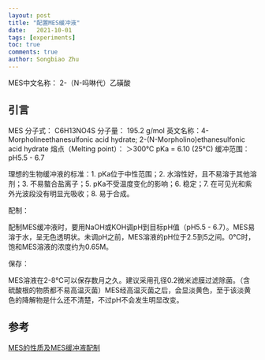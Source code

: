 ```yaml
---
layout: post
title: "配置MES缓冲液"
date:   2021-10-01
tags: [experiments]
toc: true
comments: true
author: Songbiao Zhu
---
```


MES中文名称： 2-（N-吗啉代）乙磺酸

<!-- more -->

## 引言

MES
 分子式： C6H13NO4S
 分子量： 195.2 g/mol
 英文名称：4-Morpholineethanesulfonic acid hydrate;
 2-(N-Morpholino)ethanesulfonic acid hydrate
 熔点（Melting point）： ＞300℃
 pKa = 6.10 (25℃)
 缓冲范围： pH5.5 - 6.7

理想的生物缓冲液的标准：1. pKa位于中性范围；2. 水溶性好，且不易溶于其他溶剂；3. 不易螯合盐离子；5. pKa不受温度变化的影响；6. 稳定；7. 在可见光和紫外光波段没有明显光吸收；8. 易于合成。

配制：

配制MES缓冲液时，要用NaOH或KOH调pH到目标pH值（pH5.5 - 6.7）。MES易溶于水，呈无色透明状。未调pH之前，MES溶液的pH位于2.5到5之间。0℃时，饱和MES溶液的浓度约为0.65M。

保存：

MES溶液在2-8℃可以保存数月之久。建议采用孔径0.2微米滤膜过滤除菌。（含硫酸根的物质都不易高温灭菌）MES经高温灭菌之后，会显淡黄色，至于该淡黄色的降解物是什么还不清楚，不过pH不会发生明显改变。

## 参考

[MES的性质及MES缓冲液配制](https://www.jianshu.com/p/2baaa79ce815)

